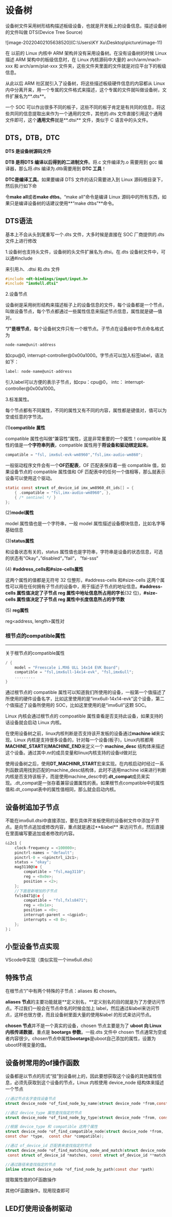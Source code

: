 # 设备树

设备树文件采用树形结构描述板级设备，也就是开发板上的设备信息。描述设备树的文件叫做 DTS(Device Tree Source)

![image-20220402105638520](C:\Users\KY Xu\Desktop\picture\image-11)

在 以前的 Linux 内核中 ARM 架构并没有采用设备树。在没有设备树的时候 Linux描述 ARM 架构中的板级信息时，在 Linux 内核源码中大量的 arch/arm/mach-xxx 和 arch/arm/plat-xxx 文件夹，这些文件夹里面的文件就是对应平台下的板级信息。

从此以后 ARM 社区就引入了设备树，将这些描述板级硬件信息的内容都从 Linux 内中分离开来，用一个专属的文件格式来描述，这个专属的文件就叫做设备树，文件扩展名为**.dts**。

一个 SOC 可以作出很多不同的板子，这些不同的板子肯定是有共同的信息，将这些共同的信息提取出来作为一个通用的文件，其他的.dts 文件直接引用这个通用文件即可，这个**通用文件**就是**.dtsi** 文件，类似于 C 语言中的头文件。

## DTS，DTB，DTC

**DTS 是设备树源码文件**

**DTB 是将DTS 编译以后得到的二进制文件**。将.c 文件编译为.o 需要用到 gcc 编译器，那么将.dts 编译为.dtb需要用到 **DTC 工具**！

**DTC是编译工具**。如果要编译 DTS 文件的话只需要进入到 Linux 源码根目录下，然后执行如下命

令**make all**或者**make dtbs**。“make all”命令是编译 Linux 源码中的所有东西，如果只是编译设备树的话建议使用**“make dtbs”**命令。

## DTS语法

基本上不会从头到尾重写一个.dts 文件，大多时候是直接在 SOC 厂商提供的.dts文件上进行修改

1.设备树也支持头文件，设备树的头文件扩展名为.dtsi。在.dts 设备树文件中，可以通#include

来引用.h、.dtsi 和.dts 文件

``` c
#include <dt-bindings/input/input.h>
#include "imx6ull.dtsi"
```

2.设备节点

设备树是采用树形结构来描述板子上的设备信息的文件，每个设备都是一个节点，叫做设备节点，每个节点都通过一些属性信息来描述节点信息，属性就是键—值对。

**“/”是根节点**，每个设备树文件只有一个根节点。子节点在设备树中节点命名格式为

``` C
node-name@unit-address
```

如cpu@0, interrupt-controller@0x00a1000。字节点可以加入标签label，语法如下：

``` C
label: node-name@unit-address
```

引入label可以方便的表示子节点，如cpu：cpu@0， intc： interrupt-controller@0x00a1000。

3.标准属性。

每个节点都有不同属性，不同的属性又有不同的内容，属性都是键值对，值可以为空或任意的字节流。

(1)**compatible** **属性**

compatible 属性也叫做“兼容性”属性，这是非常重要的一个属性！compatible 属性的值是一**个字符串列表**，compatible 属性用于**将设备和驱动绑定起来**。

``` C
compatible = "fsl, imx6ul-evk-wm8960","fsl,imx-audio-wm860";
```

一般驱动程序文件会有一个**OF匹配表**，OF 匹配表保存着一些 compatible 值，如果设备节点的 compatible 属性值和 OF 匹配表中的任何一个值相等，那么就表示设备可以使用这个驱动。

``` C
static const struct of_device_id imx_wm8960_dt_ids[] = {
	{ .compatible = "fsl,imx-audio-wm8960", },
 	{ /* sentinel */ }
};
```

(2)**model属性**

model 属性值也是一个字符串，一般 model 属性描述设备模块信息，比如名字等基础信息

(3)**status属性**

和设备状态有关的，status 属性值也是字符串，字符串是设备的状态信息，可选的状态有“Okay”，”disabled“，”fail“， ”fai-sss“

(4) **#address_cells和#size-cells属性**

这两个属性的值都是无符号 32 位整形，#address-cells 和#size-cells 这两个属性可以用在任何拥有子节点的设备中，用于描述子节点的地址信息。**#address-cells 属性值决定了子节点 reg 属性中地址信息所占用的字长**(32 位)，**#size-cells 属性值决定了子节点 reg 属性中长度信息所占的字节数**

(5) **reg属性**

reg<address, length>属性对

### 根节点的compatible属性

*****

关于根节点的compatible属性

``` C
/ {
    model = "Freescale i.MX6 ULL 14x14 EVK Board";
	compatible = "fsl,imx6ull-14x14-evk", "fsl,imx6ull";
    .........
}
```

 通过根节点的 compatible 属性可以知道我们所使用的设备，一般第一个值描述了所使用的硬件设备名字，比如这里使用的是“imx6ull-14x14-evk”这个设备，第二个值描述了设备所使用的 SOC，比如这里使用的是“imx6ull”这颗 SOC。

Linux 内核会通过根节点的 compoatible 属性查看是否支持此设备，如果支持的话设备就会启动 Linux 内核。

在使用设备树之前，linux内核判断是否支持该开发板的设备通过**machine id**来实现。Linux 内核是支持很多设备的，针对每一个设备(板子)，Linux内核都用**MACHINE_START**和**MACHINE_END**来定义一个 **machine_desc** 结构体来描述这个设备。通过其中.nr的成员变量和linux内核支持的设备id做对比

使用设备树之后，使用**DT_MACHINR_START**宏来实现。在内核启动时经过一系列函数调用找到匹配的machine_desc结构体，此时不适用machine id来进行判断内核是否支持该板子，而是使用machine_desc中的.**dt_compat**成员来实现。.dt_compat是一张存着兼容设置属性的表。如果根节点compatible中的属性值和.dt_compat表中的属性值相同，那么就会启动内核。



## 设备树追加子节点

不能在imx6ull.dtsi中直接添加，要在具体开发板使用的设备树文件中添加子节点。是向节点追加或修改内容，重点就是通过**&label** 来访问节点，然后直接在里面编写要追加或者修改的内容。

``` c
&i2c1 {
	clock-frequency = <100000>;
	pinctrl-names = "default";
	pinctrl-0 = <&pinctrl_i2c1>;
	status = "okay";
	mag3110@0e {
		compatible = "fsl,mag3110";
		reg = <0x0e>;
		position = <2>;
    };
    //下面是新增加的子节点
	fxls8471@1e {
		compatible = "fsl,fxls8471";
		reg = <0x1e>;
		position = <0>;
		interrupt-parent = <&gpio5>;
		interrupts = <0 8>;
	};
}；
```

## 小型设备节点实现

VScode中实现（类似实现一个imx6ull.dtsi）

## 特殊节点

在根节点“/”中有两个特殊的子节点：aliases 和 chosen。

**aliases 节点**的主要功能就是**定义别名，**定义别名的目的就是为了方便访问节点。不过我们一般会在节点命名的时候会加上 label，然后通过&label来访问节点，这样也很方便，而且设备树里面大量的使用&label 的形式来访问节点。

**chosen 节点**并不是一个真实的设备，chosen 节点主要是为了 **uboot 向 Linux 内核传递数据**，重点是 **bootargs 参数**。一般.dts 文件中 chosen 节点通常为空或者内容很少。chosen节点中属性**bootargs**是uboot自己添加的属性，设置为uboot环境变量的值。

## 设备树常用的of操作函数

设备都是以节点的形式“挂”到设备树上的，因此要想获取这个设备的其他属性信息，必须先获取到这个设备的节点，Linux 内核使用 device_node 结构体来描述一个节点

``` c
//通过节点名字查找设备节点
struct device_node *of_find_node_by_name(struct device_node *from,const char *name);

//通过 device_type 属性查找指定的节点
struct device_node *of_find_node_by_type(struct device_node *from, const char *type);

//根据 device_type 和 compatible 这两个属性
struct device_node *of_find_compatible_node(struct device_node *from,
const char *type,  const char *compatible);

//通过 of_device_id 匹配表来查找指定的节点
struct device_node *of_find_matching_node_and_match(struct device_node *from,
 const struct of_device_id *matches, const struct of_device_id **match);

//通过路径来查找指定的节点
inline struct device_node *of_find_node_by_path(const char *path)

```

提取属性值的OF函数操作

其他OF函数操作。现用现查即可



## LED灯使用设备树驱动

